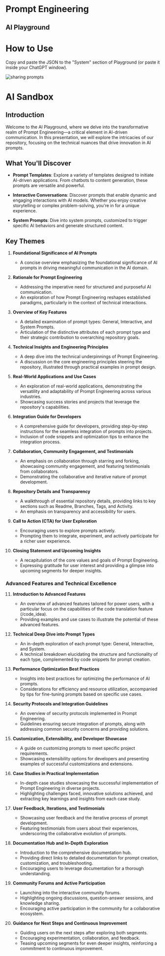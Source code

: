 # Prompt Engineering

## AI Playground

# How to Use

Copy and paste the JSON to the "System" section of Playground (or paste it inside your ChatGPT window).

![sharing prompts](https://github.com/rjslvn/Prompt-Engineering/assets/8602178/cd3406fe-d963-4627-970b-94b39cd12339)

# AI Sandbox

## Introduction

Welcome to the AI Playground, where we delve into the transformative realm of Prompt Engineering—a critical element in AI-driven communication. In this presentation, we will explore the intricacies of our repository, focusing on the technical nuances that drive innovation in AI prompts.

## What You'll Discover

- **Prompt Templates**: Explore a variety of templates designed to initiate AI-driven applications. From chatbots to content generation, these prompts are versatile and powerful.

- **Interactive Conversations**: Discover prompts that enable dynamic and engaging interactions with AI models. Whether you enjoy creative storytelling or complex problem-solving, you're in for a unique experience.

- **System Prompts**: Dive into system prompts, customized to trigger specific AI behaviors and generate structured content.

## Key Themes

1. **Foundational Significance of AI Prompts**
   - A concise overview emphasizing the foundational significance of AI prompts in driving meaningful communication in the AI domain.

2. **Rationale for Prompt Engineering**
   - Addressing the imperative need for structured and purposeful AI communication.
   - An exploration of how Prompt Engineering reshapes established paradigms, particularly in the context of technical interactions.

3. **Overview of Key Features**
   - A detailed examination of prompt types: General, Interactive, and System Prompts.
   - Articulation of the distinctive attributes of each prompt type and their strategic contribution to overarching repository goals.

4. **Technical Insights and Engineering Principles**
   - A deep dive into the technical underpinnings of Prompt Engineering.
   - A discussion on the core engineering principles steering the repository, illustrated through practical examples in prompt design.

5. **Real-World Applications and Use Cases**
   - An exploration of real-world applications, demonstrating the versatility and adaptability of Prompt Engineering across various industries.
   - Showcasing success stories and projects that leverage the repository's capabilities.

6. **Integration Guide for Developers**
   - A comprehensive guide for developers, providing step-by-step instructions for the seamless integration of prompts into projects.
   - Inclusion of code snippets and optimization tips to enhance the integration process.

7. **Collaboration, Community Engagement, and Testimonials**
   - An emphasis on collaboration through starring and forking, showcasing community engagement, and featuring testimonials from collaborators.
   - Demonstrating the collaborative and iterative nature of prompt development.

8. **Repository Details and Transparency**
   - A walkthrough of essential repository details, providing links to key sections such as Readme, Branches, Tags, and Activity.
   - An emphasis on transparency and accessibility for users.

9. **Call to Action (CTA) for User Exploration**
   - Encouraging users to explore prompts actively.
   - Prompting them to integrate, experiment, and actively participate for a richer user experience.

10. **Closing Statement and Upcoming Insights**
    - A recapitulation of the core values and goals of Prompt Engineering.
    - Expressing gratitude for user interest and providing a glimpse into upcoming segments for deeper insights.

### Advanced Features and Technical Excellence

11. **Introduction to Advanced Features**
    - An overview of advanced features tailored for power users, with a particular focus on the capabilities of the code translation feature (/code_idea).
    - Providing examples and use cases to illustrate the potential of these advanced features.

12. **Technical Deep Dive into Prompt Types**
    - An in-depth exploration of each prompt type: General, Interactive, and System.
    - A technical breakdown elucidating the structure and functionality of each type, complemented by code snippets for prompt creation.

13. **Performance Optimization Best Practices**
    - Insights into best practices for optimizing the performance of AI prompts.
    - Considerations for efficiency and resource utilization, accompanied by tips for fine-tuning prompts based on specific use cases.

14. **Security Protocols and Integration Guidelines**
    - An overview of security protocols implemented in Prompt Engineering.
    - Guidelines ensuring secure integration of prompts, along with addressing common security concerns and providing solutions.

15. **Customization, Extensibility, and Developer Showcase**
    - A guide on customizing prompts to meet specific project requirements.
    - Showcasing extensibility options for developers and presenting examples of successful customizations and extensions.

16. **Case Studies in Practical Implementation**
    - In-depth case studies showcasing the successful implementation of Prompt Engineering in diverse projects.
    - Highlighting challenges faced, innovative solutions achieved, and extracting key learnings and insights from each case study.

17. **User Feedback, Iterations, and Testimonials**
    - Showcasing user feedback and the iterative process of prompt development.
    - Featuring testimonials from users about their experiences, underscoring the collaborative evolution of prompts.

18. **Documentation Hub and In-Depth Exploration**
    - Introduction to the comprehensive documentation hub.
    - Providing direct links to detailed documentation for prompt creation, customization, and troubleshooting.
    - Encouraging users to leverage documentation for a thorough understanding.

19. **Community Forums and Active Participation**
    - Launching into the interactive community forums.
    - Highlighting ongoing discussions, question-answer sessions, and knowledge sharing.
    - Encouraging active participation in the community for a collaborative ecosystem.

20. **Guidance for Next Steps and Continuous Improvement**
    - Guiding users on the next steps after exploring both segments.
    - Encouraging experimentation, collaboration, and feedback.
    - Teasing upcoming segments for even deeper insights, reinforcing a commitment to continuous improvement.

